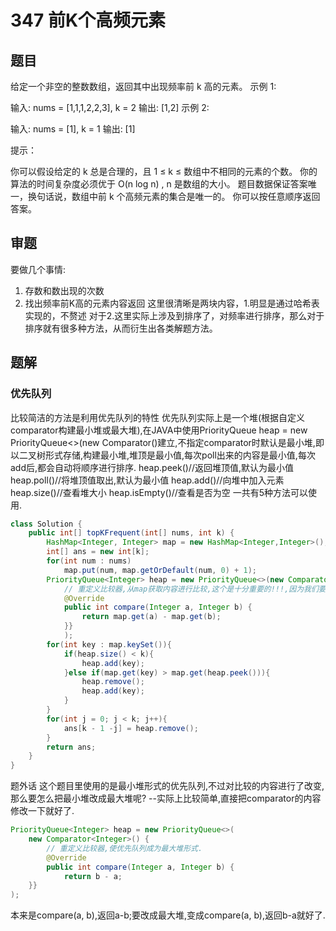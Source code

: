 # 347 前K个高频元素

## 题目
给定一个非空的整数数组，返回其中出现频率前 k 高的元素。
示例 1:

输入: nums = [1,1,1,2,2,3], k = 2
输出: [1,2]
示例 2:

输入: nums = [1], k = 1
输出: [1]
 

提示：

你可以假设给定的 k 总是合理的，且 1 ≤ k ≤ 数组中不相同的元素的个数。
你的算法的时间复杂度必须优于 O(n log n) , n 是数组的大小。
题目数据保证答案唯一，换句话说，数组中前 k 个高频元素的集合是唯一的。
你可以按任意顺序返回答案。

## 审题
要做几个事情:
1. 存数和数出现的次数
2. 找出频率前K高的元素内容返回
这里很清晰是两块内容，1.明显是通过哈希表实现的，不赘述
对于2.这里实际上涉及到排序了，对频率进行排序，那么对于排序就有很多种方法，从而衍生出各类解题方法。

## 题解

### 优先队列
比较简洁的方法是利用优先队列的特性
优先队列实际上是一个堆(根据自定义comparator构建最小堆或最大堆),在JAVA中使用PriorityQueue<Integer> heap = new PriorityQueue<>(new Comparator<Integer>()建立,不指定comparator时默认是最小堆,即以二叉树形式存储,构建最小堆,堆顶是最小值,每次poll出来的内容是最小值,每次add后,都会自动将顺序进行排序.
heap.peek()//返回堆顶值,默认为最小值
heap.poll()//将堆顶值取出,默认为最小值
heap.add()//向堆中加入元素
heap.size()//查看堆大小
heap.isEmpty()//查看是否为空
一共有5种方法可以使用.
```java
class Solution {
    public int[] topKFrequent(int[] nums, int k) {
        HashMap<Integer, Integer> map = new HashMap<Integer,Integer>();
        int[] ans = new int[k];
        for(int num : nums)
            map.put(num, map.getOrDefault(num, 0) + 1);
        PriorityQueue<Integer> heap = new PriorityQueue<>(new Comparator<Integer>() {
            // 重定义比较器,从map获取内容进行比较,这个是十分重要的!!!,因为我们要从表里把对应的频率进行比较
            @Override
            public int compare(Integer a, Integer b) {
                return map.get(a) - map.get(b);
            }}
            );
        for(int key : map.keySet()){
            if(heap.size() < k){
                heap.add(key);
            }else if(map.get(key) > map.get(heap.peek())){
                heap.remove();
                heap.add(key);
            }
        }
        for(int j = 0; j < k; j++){
            ans[k - 1 -j] = heap.remove();
        }
        return ans;
    }
}
```
题外话
这个题目里使用的是最小堆形式的优先队列,不过对比较的内容进行了改变,那么要怎么把最小堆改成最大堆呢?
--实际上比较简单,直接把comparator的内容修改一下就好了.
```java
PriorityQueue<Integer> heap = new PriorityQueue<>(
	new Comparator<Integer>() {
		// 重定义比较器,使优先队列成为最大堆形式.
		@Override
		public int compare(Integer a, Integer b) {
			return b - a;
	}}
);
```
本来是compare(a, b),返回a-b;要改成最大堆,变成compare(a, b),返回b-a就好了.
